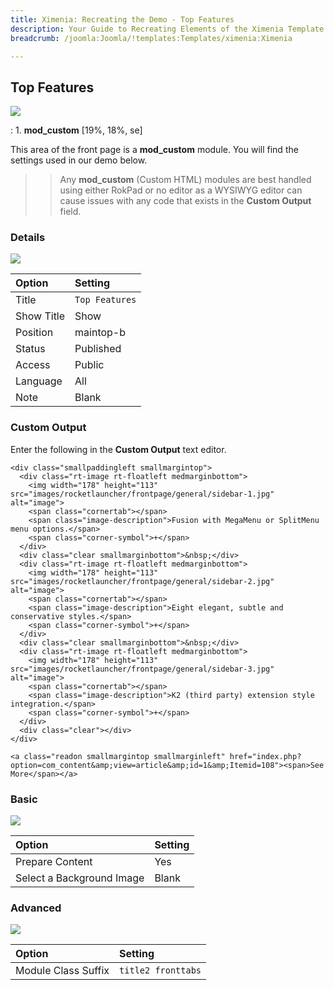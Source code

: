```yaml
---
title: Ximenia: Recreating the Demo - Top Features
description: Your Guide to Recreating Elements of the Ximenia Template for Joomla
breadcrumb: /joomla:Joomla/!templates:Templates/ximenia:Ximenia

---
```


Top Features
-----
![][demo]

:   1. **mod_custom** [19%, 18%, se]

This area of the front page is a **mod_custom** module. You will find the settings used in our demo below.

>> Any **mod_custom** (Custom HTML) modules are best handled using either RokPad or no editor as a WYSIWYG editor can cause issues with any code that exists in the **Custom Output** field.

### Details
![][demo2]

| Option     | Setting        |  
| :--------- | :------------- |  
| Title      | `Top Features` |  
| Show Title | Show           |  
| Position   | maintop-b      |  
| Status     | Published      |  
| Access     | Public         |  
| Language   | All            |  
| Note       | Blank          |  

### Custom Output
Enter the following in the **Custom Output** text editor.

~~~
<div class="smallpaddingleft smallmargintop">
  <div class="rt-image rt-floatleft medmarginbottom">
    <img width="178" height="113" src="images/rocketlauncher/frontpage/general/sidebar-1.jpg" alt="image">
    <span class="cornertab"></span>
    <span class="image-description">Fusion with MegaMenu or SplitMenu menu options.</span>
    <span class="corner-symbol">+</span>    
  </div>
  <div class="clear smallmarginbottom">&nbsp;</div>
  <div class="rt-image rt-floatleft medmarginbottom">
    <img width="178" height="113" src="images/rocketlauncher/frontpage/general/sidebar-2.jpg" alt="image">
    <span class="cornertab"></span>
    <span class="image-description">Eight elegant, subtle and conservative styles.</span>
    <span class="corner-symbol">+</span>    
  </div>
  <div class="clear smallmarginbottom">&nbsp;</div>
  <div class="rt-image rt-floatleft medmarginbottom">
    <img width="178" height="113" src="images/rocketlauncher/frontpage/general/sidebar-3.jpg" alt="image">
    <span class="cornertab"></span>
    <span class="image-description">K2 (third party) extension style integration.</span>
    <span class="corner-symbol">+</span>    
  </div>
  <div class="clear"></div>
</div>

<a class="readon smallmargintop smallmarginleft" href="index.php?option=com_content&amp;view=article&amp;id=1&amp;Itemid=108"><span>See More</span></a>
~~~

### Basic
![][demo3]

| Option                    | Setting |  
| :------------------------ | :------ |  
| Prepare Content           | Yes     |  
| Select a Background Image | Blank   |

### Advanced
![][demo4]

| Option              | Setting            |  
| :------------------ | :----------------- |  
| Module Class Suffix | `title2 fronttabs` |  

[demo]: assets/demo_5.jpeg
[demo2]: assets/interview_1.jpeg
[demo3]: assets/interview_2.jpeg
[demo4]: assets/interview_3.jpeg